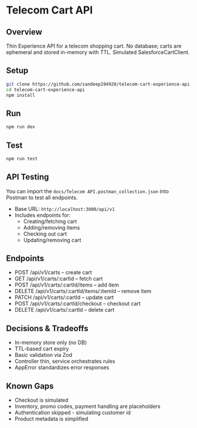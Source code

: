 # Telecom Cart API

## Overview

Thin Experience API for a telecom shopping cart. No database; carts are ephemeral and stored in-memory with TTL. Simulated SalesforceCartClient.

## Setup

```bash
git clone https://github.com/sandeep194920/telecom-cart-experience-api.git
cd telecom-cart-experience-api
npm install
```

## Run

```bash
npm run dev
```

## Test

```bash
npm run test
```

## API Testing

You can import the `docs/Telecom API.postman_collection.json` into Postman to test all endpoints.

- Base URL: `http://localhost:3000/api/v1`
- Includes endpoints for:
  - Creating/fetching cart
  - Adding/removing items
  - Checking out cart
  - Updating/removing cart

## Endpoints

- POST /api/v1/carts – create cart
- GET /api/v1/carts/:cartId – fetch cart
- POST /api/v1/carts/:cartId/items – add item
- DELETE /api/v1/carts/:cartId/items/:itemId – remove item
- PATCH /api/v1/carts/:cartId – update cart
- POST /api/v1/carts/:cartId/checkout – checkout cart
- DELETE /api/v1/carts/:cartId – delete cart

## Decisions & Tradeoffs

- In-memory store only (no DB)
- TTL-based cart expiry
- Basic validation via Zod
- Controller thin, service orchestrates rules
- AppError standardizes error responses

## Known Gaps

- Checkout is simulated
- Inventory, promo codes, payment handling are placeholders
- Authentication skipped - simulating customer id
- Product metadata is simplified
